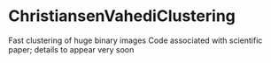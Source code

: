 # ChristiansenVahediClustering
Fast clustering of huge binary images
Code associated with scientific paper; details to appear very soon

